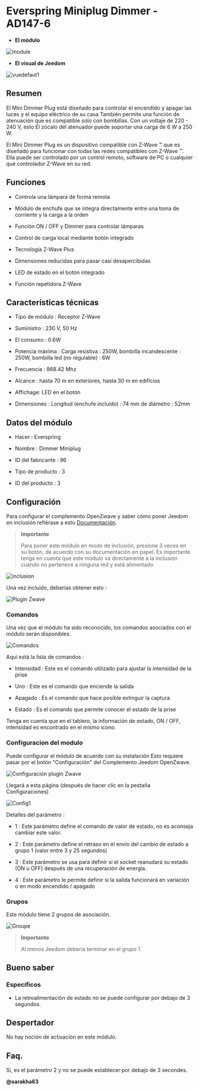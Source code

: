 Everspring Miniplug Dimmer - AD147-6 
====================================



-   **El módulo**



![module](images/everspring.AD147-6/module.jpg)



-   **El visual de Jeedom**



![vuedefaut1](images/everspring.AD147-6/vuedefaut1.jpg)



Resumen 
------



El Mini Dimmer Plug está diseñado para controlar el encendido y
apagar las luces y el equipo eléctrico de su
casa También permite una función de atenuación que es compatible
solo con bombillas. Con un voltaje de 220 - 240 V, esto
El zócalo del atenuador puede soportar una carga de 6 W a 250 W.

El Mini Dimmer Plug es un dispositivo compatible con Z-Wave ™ que es
diseñado para funcionar con todas las redes compatibles con Z-Wave ™. Ella
puede ser controlado por un control remoto, software de PC o cualquier
qué controlador Z-Wave en su red.



Funciones 
---------



-   Controla una lámpara de forma remota

-   Módulo de enchufe que se integra directamente entre una toma de corriente y
    la carga a la orden

-   Función ON / OFF y Dimmer para controlar lámparas

-   Control de carga local mediante botón integrado

-   Tecnología Z-Wave Plus

-   Dimensiones reducidas para pasar casi desapercibidas

-   LED de estado en el botón integrado

-   Función repetidora Z-Wave



Características técnicas 
---------------------------



-   Tipo de módulo : Receptor Z-Wave

-   Suministro : 230 V, 50 Hz

-   El consumo : 0.6W

-   Potencia máxima : Carga resistiva : 250W, bombilla incandescente
    : 250W, bombilla led (no regulable) : 6W

-   Frecuencia : 868.42 Mhz

-   Alcance : hasta 70 m en exteriores, hasta 30 m en edificios

-   Affichage: LED en el botón

-   Dimensiones : Longitud (enchufe incluido) : 74 mm de diámetro : 52mm



Datos del módulo 
-----------------



-   Hacer : Everspring

-   Nombre : Dimmer Miniplug

-   ID del fabricante : 96

-   Tipo de producto : 3

-   ID del producto : 3



Configuración 
-------------



Para configurar el complemento OpenZwave y saber cómo poner Jeedom en
inclusión refiérase a esto
[Documentación](https://doc.jeedom.com/es_ES/plugins/automation%20protocol/openzwave/).



> **Importante**
>
> Para poner este módulo en modo de inclusión, presione 3 veces en su
> botón, de acuerdo con su documentación en papel. Es importante
> tenga en cuenta que este módulo va directamente a la inclusión cuando
> no pertenece a ninguna red y está alimentado



![inclusion](images/everspring.AD147-6/inclusion.jpg)



Una vez incluido, deberías obtener esto :



![Plugin Zwave](images/everspring.AD147-6/information.jpg)



### Comandos 



Una vez que el módulo ha sido reconocido, los comandos asociados con el módulo serán
disponibles.



![Comandos](images/everspring.AD147-6/commandes.jpg)



Aquí está la lista de comandos :



-   Intensidad : Este es el comando utilizado para ajustar la intensidad de la
    prise

-   Uno : Este es el comando que enciende la salida

-   Apagado : Es el comando que hace posible extinguir la captura

-   Estado : Es el comando que permite conocer el estado de la
    prise



Tenga en cuenta que en el tablero, la información de estado, ON / OFF, intensidad es
encontrado en el mismo icono.



### Configuracion del modulo 



Puede configurar el módulo de acuerdo con su
instalación Esto requiere pasar por el botón "Configuración" del
Complemento Jeedom OpenZwave.



![Configuración plugin Zwave](images/plugin/bouton_configuration.jpg)



Llegará a esta página (después de hacer clic en la pestaña
Configuraciones)



![Config1](images/everspring.AD147-6/config1.jpg)



Detalles del parámetro :



-   1 : Este parámetro define el comando de valor de estado, no es
    aconseja cambiar este valor.

-   2 : Este parámetro define el retraso en el envío del cambio de estado a
    grupo 1 (valor entre 3 y 25 segundos)

-   3 : Este parámetro se usa para definir si el socket reanudará su estado
    (ON u OFF) después de una recuperación de energía.

-   4 : Este parámetro le permite definir si la salida funcionará en
    variación o en modo encendido / apagado

### Grupos 



Este módulo tiene 2 grupos de asociación.



![Groupe](images/everspring.AD147-6/groupe.jpg)



> **Importante**
>
> Al menos Jeedom debería terminar en el grupo 1 

Bueno saber 
------------



### Específicos 



-   La retroalimentación de estado no se puede configurar por debajo de 3
    segundos. 

Despertador 
------



No hay noción de activación en este módulo.



Faq. 
------



Sí, es el parámetro 2 y no se puede establecer por debajo de 3
secondes.



**@sarakha63**
